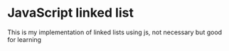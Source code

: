 # JavaScript linked list
This is my implementation of linked lists using js, not necessary but good for learning
